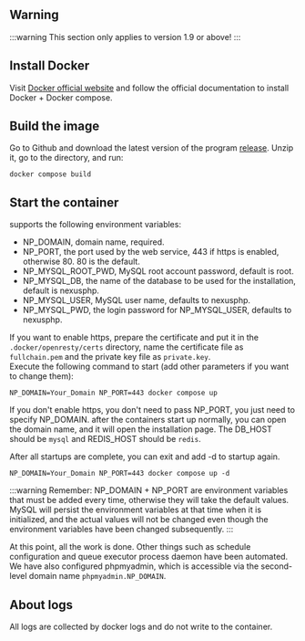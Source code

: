 ## Warning
:::warning
This section only applies to version 1.9 or above!
:::
## Install Docker

Visit [Docker official website](https://docs.docker.com/engine/install/) and follow the official documentation to install Docker + Docker compose.

## Build the image

Go to Github and download the latest version of the program [release](https://github.com/xiaomlove/nexusphp/releases/latest). Unzip it, go to the directory, and run: 
``` 
docker compose build 
```

## Start the container 
supports the following environment variables:
- NP_DOMAIN, domain name, required.
- NP_PORT, the port used by the web service, 443 if https is enabled, otherwise 80. 80 is the default.
- NP_MYSQL_ROOT_PWD, MySQL root account password, default is root.
- NP_MYSQL_DB, the name of the database to be used for the installation, default is nexusphp.
- NP_MYSQL_USER, MySQL user name, defaults to nexusphp.
- NP_MYSQL_PWD, the login password for NP_MYSQL_USER, defaults to nexusphp.

If you want to enable https, prepare the certificate and put it in the `.docker/openresty/certs` directory, name the certificate file as `fullchain.pem` and the private key file as `private.key`.  
Execute the following command to start (add other parameters if you want to change them):

``` 
NP_DOMAIN=Your_Domain NP_PORT=443 docker compose up 
```

If you don't enable https, you don't need to pass NP_PORT, you just need to specify NP_DOMAIN. after the containers start up normally, you can open the domain name, and it will open the installation page. The DB_HOST should be `mysql` and REDIS_HOST should be `redis`.

After all startups are complete, you can exit and add -d to startup again.
``` 
NP_DOMAIN=Your_Domain NP_PORT=443 docker compose up -d
```
:::warning
Remember: NP_DOMAIN + NP_PORT are environment variables that must be added every time, otherwise they will take the default values. MySQL will persist the environment variables at that time when it is initialized, and the actual values will not be changed even though the environment variables have been changed subsequently.
:::

At this point, all the work is done. Other things such as schedule configuration and queue executor process daemon have been automated. We have also configured phpmyadmin, which is accessible via the second-level domain name `phpmyadmin.NP_DOMAIN`.

## About logs

All logs are collected by docker logs and do not write to the container.
